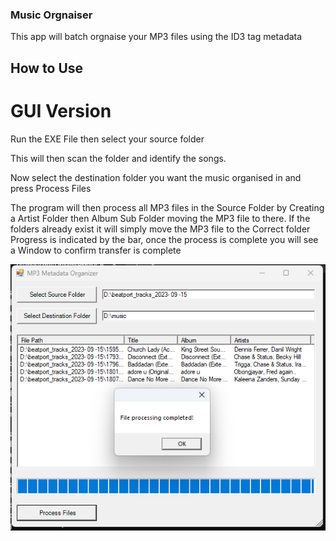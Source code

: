 ### Music Orgnaiser

This app will batch orgnaise your MP3 files using the ID3 tag metadata

## How to Use

# GUI Version

Run the EXE File then select your source folder



This will then scan the folder and identify the songs.

Now select the destination folder you want the music organised in and press Process Files



The program will then process all MP3 files in the Source Folder by Creating a Artist Folder then Album Sub Folder moving the MP3 file to there. 
If the folders already exist it will simply move the MP3 file to the Correct folder
Progress is indicated by the bar, once the process is complete you will see a Window to confirm transfer is complete

![Process Complete](https://github.com/sp3lllz/MusicOrganiser/blob/main/Resources/Screenshot%202024-10-20%20105517.png?raw=true)
